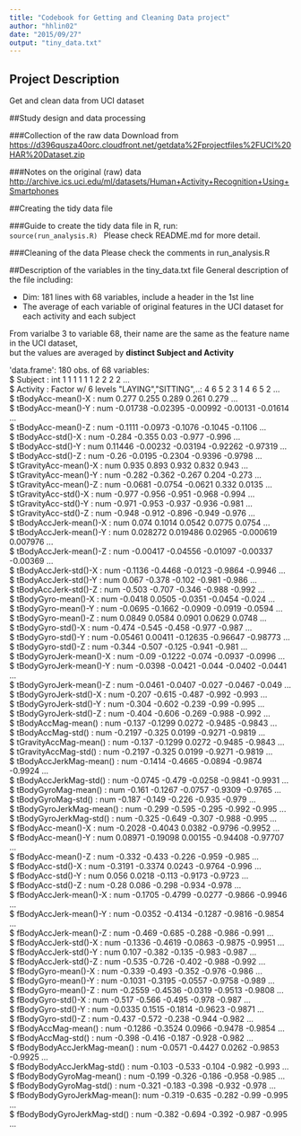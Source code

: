 ```yaml
---
title: "Codebook for Getting and Cleaning Data project"
author: "hhlin02"
date: "2015/09/27"
output: "tiny_data.txt"
---
```


## Project Description
Get and clean data from UCI dataset

##Study design and data processing

###Collection of the raw data
Download from
https://d396qusza40orc.cloudfront.net/getdata%2Fprojectfiles%2FUCI%20HAR%20Dataset.zip

###Notes on the original (raw) data 
http://archive.ics.uci.edu/ml/datasets/Human+Activity+Recognition+Using+Smartphones

##Creating the tidy data file

###Guide to create the tidy data file
in R, run: <br/>
<code>source(run_analysis.R) </code>
Please check README.md for more detail.

###Cleaning of the data
Please check the comments in run_analysis.R

##Description of the variables in the tiny_data.txt file
General description of the file including:
 - Dim: 181 lines with 68 variables, include a header in the 1st line
 - The average of each variable of original features in the UCI dataset
   for each activity and each subject

From varialbe 3 to variable 68, their name are the same as the feature name 
in the UCI dataset, <br/>
but the values are averaged by **distinct Subject and Activity**

'data.frame':	180 obs. of  68 variables: <br/>
 $ Subject                    : int  1 1 1 1 1 1 2 2 2 2 ... <br/>
 $ Activity                   : Factor w/ 6 levels "LAYING","SITTING",..: 4 6 5 2 3 1 4 6 5 2 ... <br/>
 $ tBodyAcc-mean()-X          : num  0.277 0.255 0.289 0.261 0.279 ... <br/>
 $ tBodyAcc-mean()-Y          : num  -0.01738 -0.02395 -0.00992 -0.00131 -0.01614 ... <br/>
 $ tBodyAcc-mean()-Z          : num  -0.1111 -0.0973 -0.1076 -0.1045 -0.1106 ... <br/>
 $ tBodyAcc-std()-X           : num  -0.284 -0.355 0.03 -0.977 -0.996 ... <br/>
 $ tBodyAcc-std()-Y           : num  0.11446 -0.00232 -0.03194 -0.92262 -0.97319 ... <br/>
 $ tBodyAcc-std()-Z           : num  -0.26 -0.0195 -0.2304 -0.9396 -0.9798 ... <br/>
 $ tGravityAcc-mean()-X       : num  0.935 0.893 0.932 0.832 0.943 ... <br/>
 $ tGravityAcc-mean()-Y       : num  -0.282 -0.362 -0.267 0.204 -0.273 ... <br/>
 $ tGravityAcc-mean()-Z       : num  -0.0681 -0.0754 -0.0621 0.332 0.0135 ... <br/>
 $ tGravityAcc-std()-X        : num  -0.977 -0.956 -0.951 -0.968 -0.994 ... <br/>
 $ tGravityAcc-std()-Y        : num  -0.971 -0.953 -0.937 -0.936 -0.981 ... <br/>
 $ tGravityAcc-std()-Z        : num  -0.948 -0.912 -0.896 -0.949 -0.976 ... <br/>
 $ tBodyAccJerk-mean()-X      : num  0.074 0.1014 0.0542 0.0775 0.0754 ... <br/>
 $ tBodyAccJerk-mean()-Y      : num  0.028272 0.019486 0.02965 -0.000619 0.007976 ... <br/>
 $ tBodyAccJerk-mean()-Z      : num  -0.00417 -0.04556 -0.01097 -0.00337 -0.00369 ... <br/>
 $ tBodyAccJerk-std()-X       : num  -0.1136 -0.4468 -0.0123 -0.9864 -0.9946 ... <br/>
 $ tBodyAccJerk-std()-Y       : num  0.067 -0.378 -0.102 -0.981 -0.986 ... <br/>
 $ tBodyAccJerk-std()-Z       : num  -0.503 -0.707 -0.346 -0.988 -0.992 ... <br/>
 $ tBodyGyro-mean()-X         : num  -0.0418 0.0505 -0.0351 -0.0454 -0.024 ... <br/>
 $ tBodyGyro-mean()-Y         : num  -0.0695 -0.1662 -0.0909 -0.0919 -0.0594 ... <br/>
 $ tBodyGyro-mean()-Z         : num  0.0849 0.0584 0.0901 0.0629 0.0748 ... <br/>
 $ tBodyGyro-std()-X          : num  -0.474 -0.545 -0.458 -0.977 -0.987 ... <br/>
 $ tBodyGyro-std()-Y          : num  -0.05461 0.00411 -0.12635 -0.96647 -0.98773 ... <br/>
 $ tBodyGyro-std()-Z          : num  -0.344 -0.507 -0.125 -0.941 -0.981 ... <br/>
 $ tBodyGyroJerk-mean()-X     : num  -0.09 -0.1222 -0.074 -0.0937 -0.0996 ... <br/>
 $ tBodyGyroJerk-mean()-Y     : num  -0.0398 -0.0421 -0.044 -0.0402 -0.0441 ... <br/>
 $ tBodyGyroJerk-mean()-Z     : num  -0.0461 -0.0407 -0.027 -0.0467 -0.049 ... <br/>
 $ tBodyGyroJerk-std()-X      : num  -0.207 -0.615 -0.487 -0.992 -0.993 ... <br/>
 $ tBodyGyroJerk-std()-Y      : num  -0.304 -0.602 -0.239 -0.99 -0.995 ... <br/>
 $ tBodyGyroJerk-std()-Z      : num  -0.404 -0.606 -0.269 -0.988 -0.992 ... <br/>
 $ tBodyAccMag-mean()         : num  -0.137 -0.1299 0.0272 -0.9485 -0.9843 ... <br/>
 $ tBodyAccMag-std()          : num  -0.2197 -0.325 0.0199 -0.9271 -0.9819 ... <br/>
 $ tGravityAccMag-mean()      : num  -0.137 -0.1299 0.0272 -0.9485 -0.9843 ... <br/>
 $ tGravityAccMag-std()       : num  -0.2197 -0.325 0.0199 -0.9271 -0.9819 ... <br/>
 $ tBodyAccJerkMag-mean()     : num  -0.1414 -0.4665 -0.0894 -0.9874 -0.9924 ... <br/>
 $ tBodyAccJerkMag-std()      : num  -0.0745 -0.479 -0.0258 -0.9841 -0.9931 ... <br/>
 $ tBodyGyroMag-mean()        : num  -0.161 -0.1267 -0.0757 -0.9309 -0.9765 ... <br/>
 $ tBodyGyroMag-std()         : num  -0.187 -0.149 -0.226 -0.935 -0.979 ... <br/>
 $ tBodyGyroJerkMag-mean()    : num  -0.299 -0.595 -0.295 -0.992 -0.995 ... <br/>
 $ tBodyGyroJerkMag-std()     : num  -0.325 -0.649 -0.307 -0.988 -0.995 ... <br/>
 $ fBodyAcc-mean()-X          : num  -0.2028 -0.4043 0.0382 -0.9796 -0.9952 ... <br/>
 $ fBodyAcc-mean()-Y          : num  0.08971 -0.19098 0.00155 -0.94408 -0.97707 ... <br/>
 $ fBodyAcc-mean()-Z          : num  -0.332 -0.433 -0.226 -0.959 -0.985 ... <br/>
 $ fBodyAcc-std()-X           : num  -0.3191 -0.3374 0.0243 -0.9764 -0.996 ... <br/>
 $ fBodyAcc-std()-Y           : num  0.056 0.0218 -0.113 -0.9173 -0.9723 ... <br/>
 $ fBodyAcc-std()-Z           : num  -0.28 0.086 -0.298 -0.934 -0.978 ... <br/>
 $ fBodyAccJerk-mean()-X      : num  -0.1705 -0.4799 -0.0277 -0.9866 -0.9946 ... <br/>
 $ fBodyAccJerk-mean()-Y      : num  -0.0352 -0.4134 -0.1287 -0.9816 -0.9854 ... <br/>
 $ fBodyAccJerk-mean()-Z      : num  -0.469 -0.685 -0.288 -0.986 -0.991 ... <br/>
 $ fBodyAccJerk-std()-X       : num  -0.1336 -0.4619 -0.0863 -0.9875 -0.9951 ... <br/>
 $ fBodyAccJerk-std()-Y       : num  0.107 -0.382 -0.135 -0.983 -0.987 ... <br/>
 $ fBodyAccJerk-std()-Z       : num  -0.535 -0.726 -0.402 -0.988 -0.992 ... <br/>
 $ fBodyGyro-mean()-X         : num  -0.339 -0.493 -0.352 -0.976 -0.986 ... <br/>
 $ fBodyGyro-mean()-Y         : num  -0.1031 -0.3195 -0.0557 -0.9758 -0.989 ... <br/>
 $ fBodyGyro-mean()-Z         : num  -0.2559 -0.4536 -0.0319 -0.9513 -0.9808 ... <br/>
 $ fBodyGyro-std()-X          : num  -0.517 -0.566 -0.495 -0.978 -0.987 ... <br/>
 $ fBodyGyro-std()-Y          : num  -0.0335 0.1515 -0.1814 -0.9623 -0.9871 ... <br/>
 $ fBodyGyro-std()-Z          : num  -0.437 -0.572 -0.238 -0.944 -0.982 ... <br/>
 $ fBodyAccMag-mean()         : num  -0.1286 -0.3524 0.0966 -0.9478 -0.9854 ... <br/>
 $ fBodyAccMag-std()          : num  -0.398 -0.416 -0.187 -0.928 -0.982 ... <br/>
 $ fBodyBodyAccJerkMag-mean() : num  -0.0571 -0.4427 0.0262 -0.9853 -0.9925 ... <br/>
 $ fBodyBodyAccJerkMag-std()  : num  -0.103 -0.533 -0.104 -0.982 -0.993 ... <br/>
 $ fBodyBodyGyroMag-mean()    : num  -0.199 -0.326 -0.186 -0.958 -0.985 ... <br/>
 $ fBodyBodyGyroMag-std()     : num  -0.321 -0.183 -0.398 -0.932 -0.978 ... <br/>
 $ fBodyBodyGyroJerkMag-mean(): num  -0.319 -0.635 -0.282 -0.99 -0.995 ... <br/>
 $ fBodyBodyGyroJerkMag-std() : num  -0.382 -0.694 -0.392 -0.987 -0.995 ... <br/>